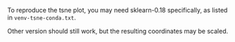 To reproduce the tsne plot, you may need sklearn-0.18 specifically, as listed in
`venv-tsne-conda.txt`.

Other version should still work, but the resulting coordinates may be scaled.
